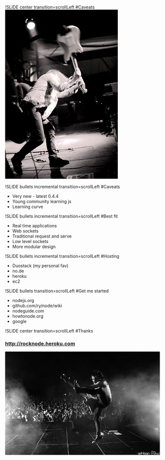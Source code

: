 !SLIDE center transition=scrollLeft
#Caveats
![smash](smash.jpg)

!SLIDE bullets incremental transition=scrollLeft
#Caveats
* Very new - latest 0.4.4
* Young community learning js
* Learning curve

!SLIDE bullets incremental transition=scrollLeft
#Best fit
* Real time applications
* Web sockets
* Traditional request and serve
* Low level sockets 
* More modular design

!SLIDE bullets incremental transition=scrollLeft
#Hosting
* Duostack (my personal fav)
* no.de
* heroku
* ec2

!SLIDE bullets transition=scrollLeft
#Get me started
  * nodejs.org
  * github.com/ry/node/wiki
  * nodeguide.com 
  * howtonode.org
  * google

!SLIDE center transition=scrollLeft
#Thanks
### http://rocknode.heroku.com
![bass](bass.jpg)

